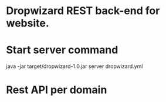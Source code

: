 # Dropwizard REST back-end for website.

# Start server command
java -jar target/dropwizard-1.0.jar server dropwizard.yml

# Rest API per domain


